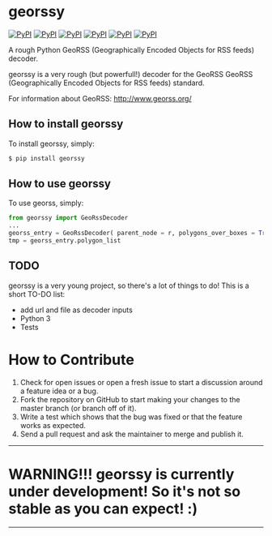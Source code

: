 # georssy
[![PyPI](https://img.shields.io/pypi/v/georssy.svg)](https://pypi.python.org/pypi/georssy)
[![PyPI](https://img.shields.io/pypi/status/georssy.svg)](https://pypi.python.org/pypi/georssy)
[![PyPI](https://img.shields.io/pypi/l/georssy.svg)](https://pypi.python.org/pypi/georssy)
[![PyPI](https://img.shields.io/pypi/pyversions/georssy.svg)](https://pypi.python.org/pypi/georssy)
[![PyPI](https://img.shields.io/pypi/format/georssy.svg)](https://pypi.python.org/pypi/georssy)
[![PyPI](https://img.shields.io/pypi/wheel/georssy.svg)](https://pypi.python.org/pypi/georssy)

A rough Python GeoRSS (Geographically Encoded Objects for RSS feeds) decoder.

georssy is a very rough (but powerfull!) decoder for the GeoRSS GeoRSS (Geographically Encoded Objects for RSS feeds) standard.

For information about GeoRSS: http://www.georss.org/

## How to install georssy
To install georssy, simply:
```bash
$ pip install georssy
```

## How to use georssy
To use georss, simply:
```python
from georssy import GeoRssDecoder
...
georss_entry = GeoRssDecoder( parent_node = r, polygons_over_boxes = True )
tmp = georss_entry.polygon_list
```

## TODO
georssy is a very young project, so there's a lot of things to do! This is a short TO-DO list:
- add url and file as decoder inputs
- Python 3
- Tests

# How to Contribute
1. Check for open issues or open a fresh issue to start a discussion around a feature idea or a bug.
2. Fork the repository on GitHub to start making your changes to the master branch (or branch off of it).
3. Write a test which shows that the bug was fixed or that the feature works as expected.
4. Send a pull request and ask the maintainer to merge and publish it.

---
# WARNING!!! georssy is currently under development! So it's not so stable as you can expect! :)
---
